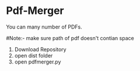 # Pdf-Merger
You can many number of PDFs.

#Note:- make sure path of pdf doesn't contian space
1. Download Repository
2. open dist folder
3. open pdfmerger.py
